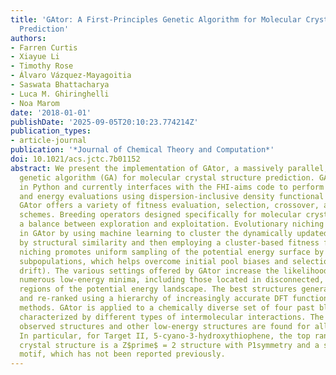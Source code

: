 ```yaml
---
title: 'GAtor: A First-Principles Genetic Algorithm for Molecular Crystal Structure
  Prediction'
authors:
- Farren Curtis
- Xiayue Li
- Timothy Rose
- Álvaro Vázquez-Mayagoitia
- Saswata Bhattacharya
- Luca M. Ghiringhelli
- Noa Marom
date: '2018-01-01'
publishDate: '2025-09-05T20:10:23.774214Z'
publication_types:
- article-journal
publication: '*Journal of Chemical Theory and Computation*'
doi: 10.1021/acs.jctc.7b01152
abstract: We present the implementation of GAtor, a massively parallel, first-principles
  genetic algorithm (GA) for molecular crystal structure prediction. GAtor is written
  in Python and currently interfaces with the FHI-aims code to perform local optimizations
  and energy evaluations using dispersion-inclusive density functional theory (DFT).
  GAtor offers a variety of fitness evaluation, selection, crossover, and mutation
  schemes. Breeding operators designed specifically for molecular crystals provide
  a balance between exploration and exploitation. Evolutionary niching is implemented
  in GAtor by using machine learning to cluster the dynamically updated population
  by structural similarity and then employing a cluster-based fitness function. Evolutionary
  niching promotes uniform sampling of the potential energy surface by evolving several
  subpopulations, which helps overcome initial pool biases and selection biases (genetic
  drift). The various settings offered by GAtor increase the likelihood of locating
  numerous low-energy minima, including those located in disconnected, hard to reach
  regions of the potential energy landscape. The best structures generated are re-relaxed
  and re-ranked using a hierarchy of increasingly accurate DFT functionals and dispersion
  methods. GAtor is applied to a chemically diverse set of four past blind test targets,
  characterized by different types of intermolecular interactions. The experimentally
  observed structures and other low-energy structures are found for all four targets.
  In particular, for Target II, 5-cyano-3-hydroxythiophene, the top ranked putative
  crystal structure is a Z$prime$ = 2 structure with P1symmetry and a scaffold packing
  motif, which has not been reported previously.
---
```

